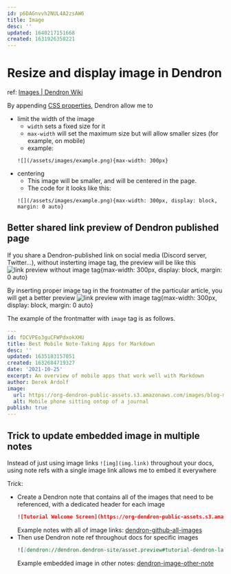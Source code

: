 ```yaml
---
id: p6DAGnvvh2NUL4A2zsAW6
title: Image
desc: ''
updated: 1640217151668
created: 1631926358221
---
```

# Resize and display image in Dendron

ref: [Images | Dendron Wiki](https://wiki.dendron.so/notes/a91fd8da-6895-49fe-8164-a17acd8d9a17/)

By appending [CSS properties](https://wiki.dendron.so/notes/a91fd8da-6895-49fe-8164-a17acd8d9a17/#allowed-css-properties), Dendron allow me to 
- limit the width of the image
    - `width` sets a fixed size for it
    - `max-width` will set the maximum size but will allow smaller sizes (for example, on mobile)
    - example: 
    ```code
    ![](/assets/images/example.png){max-width: 300px}
    ```
- centering
    - This image will be smaller, and will be centered in the page.
    - The code for it looks like this:
    ```code
    ![](/assets/images/example.png){max-width: 300px, display: block, margin: 0 auto}
    ```
## Better shared link preview of Dendron published page 

If you share a Dendron-published link on social media (Discord server, Twitter...), without insterting image tag, the preview will be like this
![link preview without image tag](https://i.imgur.com/7ZBG3G0.png){max-width: 300px, display: block, margin: 0 auto}

By inserting proper image tag in the frontmatter of the particular article, you will get a better preview
![link preview with image tag](https://i.imgur.com/18skuua.png){max-width: 300px, display: block, margin: 0 auto}

The example of the frontmatter with `image` tag is as follows.
```yaml
---
id: fDCVPEo3guCFWPdxokXHU
title: Best Mobile Note-Taking Apps for Markdown
desc: ''
updated: 1635183157051
created: 1632684719327
date: '2021-10-25'
excerpt: An overview of mobile apps that work well with Markdown
author: Derek Ardolf
image:
  url: https://org-dendron-public-assets.s3.amazonaws.com/images/blog-mobile-editor-header.png
  alt: Mobile phone sitting ontop of a journal
publish: true
---
```

## Trick to update embedded image in multiple notes

Instead of just using image links `![img](img.link)` throughout your docs, using note refs with a single image link allows me to embed it everywhere

Trick:
- Create a Dendron note that contains all of the images that need to be referenced, with a dedicated header for each image  
  ```md
  ![Tutorial Welcome Screen](https://org-dendron-public-assets.s3.amazonaws.com/images/tutorial-welcome-screen-2.png)
  ```
  Example notes with all of image links:
[dendron-github-all-images](https://github.com/dendronhq/dendron-site/blob/master/vault/asset.preview.md#tutorial-dendron-layout-dark)
- Then use Dendron note ref throughout docs for specific images
  ```md
  ![[dendron://dendron.dendron-site/asset.preview#tutorial-dendron-layout-dark,1:#*]]
  ```
  Example embedded image in other notes:
[dendron-image-other-note](https://github.com/dendronhq/dendron-site/blob/a9373e4ae16c1dd00eca79d9328336c5f54277d3/vault/dendron.tutorial.user-interface.md?plain=1#L14)